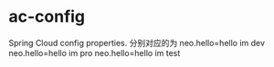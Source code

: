 # ac-config
Spring Cloud config properties.
分别对应的为
neo.hello=hello im dev
neo.hello=hello im pro
neo.hello=hello im test
